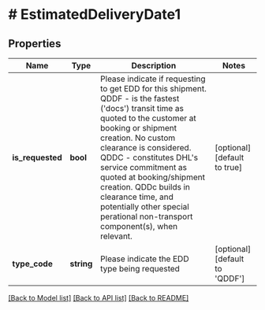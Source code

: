 # # EstimatedDeliveryDate1

## Properties

Name | Type | Description | Notes
------------ | ------------- | ------------- | -------------
**is_requested** | **bool** | Please indicate if requesting to get EDD for this shipment. QDDF - is the fastest (&#39;docs&#39;) transit time as quoted to the customer at booking or shipment creation. No custom clearance is considered. QDDC - constitutes DHL&#39;s service commitment as quoted at booking/shipment creation. QDDc builds in clearance time, and potentially other special perational non-transport component(s), when relevant. | [optional] [default to true]
**type_code** | **string** | Please indicate the EDD type being requested | [optional] [default to 'QDDF']

[[Back to Model list]](../../README.md#models) [[Back to API list]](../../README.md#endpoints) [[Back to README]](../../README.md)

